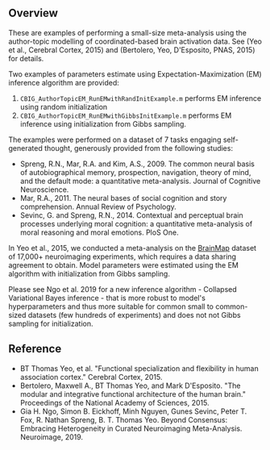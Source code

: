 ## Overview

These are examples of performing a small-size meta-analysis using the author-topic modelling of coordinated-based brain activation data.
See (Yeo et al., Cerebral Cortex, 2015) and (Bertolero, Yeo, D'Esposito, PNAS, 2015) for details.

Two examples of parameters estimate using Expectation-Maximization (EM) inference algorithm are provided:
1. `CBIG_AuthorTopicEM_RunEMwithRandInitExample.m` performs EM inference using random initialization
2. `CBIG_AuthorTopicEM_RunEMwithGibbsInitExample.m` performs EM inference using initialization from Gibbs sampling.

The examples were performed on a dataset of 7 tasks engaging self-generated thought, generously provided from the following studies:
- Spreng, R.N., Mar, R.A. and Kim, A.S., 2009. The common neural basis of autobiographical memory, prospection, navigation, theory of mind, and the default mode: a quantitative meta-analysis. Journal of Cognitive Neuroscience.
- Mar, R.A., 2011. The neural bases of social cognition and story comprehension. Annual Review of Psychology.
- Sevinc, G. and Spreng, R.N., 2014. Contextual and perceptual brain processes underlying moral cognition: a quantitative meta-analysis of moral reasoning and moral emotions. PloS One.

In Yeo et al., 2015, we conducted a meta-analysis on the [BrainMap](http://brainmap.org) dataset of 17,000+ neuroimaging experiments, which requires a data sharing agreement to obtain.
Model parameters were estimated using the EM algorithm with initialization from Gibbs sampling.

Please see Ngo et al. 2019 for a new inference algorithm - Collapsed Variational Bayes inference - that is more robust to model's hyperparameters and thus more suitable for common small to common-sized datasets (few hundreds of experiments) and does not not Gibbs sampling for initialization.

## Reference
- BT Thomas Yeo, et al. "Functional specialization and flexibility in human association cortex." Cerebral Cortex, 2015.
- Bertolero, Maxwell A., BT Thomas Yeo, and Mark D'Esposito. "The modular and integrative functional architecture of the human brain." Proceedings of the National Academy of Sciences, 2015.
- Gia H. Ngo, Simon B. Eickhoff, Minh Nguyen, Gunes Sevinc, Peter T. Fox,  R. Nathan Spreng, B. T. Thomas Yeo. Beyond Consensus: Embracing Heterogeneity in Curated Neuroimaging Meta-Analysis. Neuroimage, 2019.
